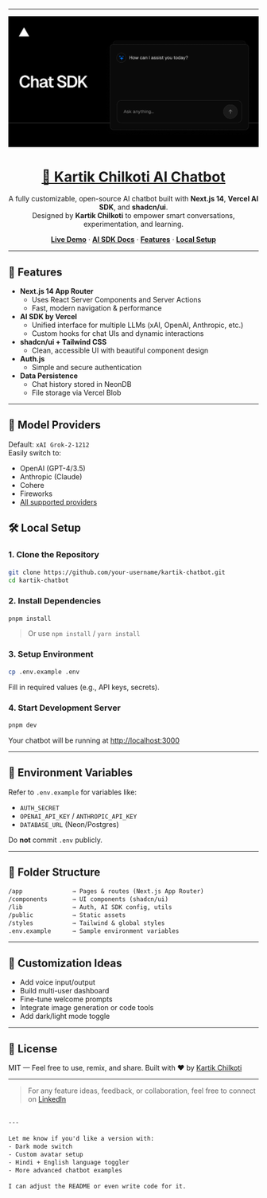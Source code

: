 
---

<a href="https://chat.kartikchil.com/">
  <img alt="Kartik Chilkoti AI Chatbot – Next.js 14 + Vercel AI SDK" src="app/(chat)/opengraph-image.png">
  <h1 align="center">🤖 Kartik Chilkoti AI Chatbot</h1>
</a>

<p align="center">
  A fully customizable, open-source AI chatbot built with <strong>Next.js 14</strong>, <strong>Vercel AI SDK</strong>, and <strong>shadcn/ui</strong>. <br/>
  Designed by <strong>Kartik Chilkoti</strong> to empower smart conversations, experimentation, and learning.
</p>

<p align="center">
  <a href="https://chat.kartikchil.com"><strong>Live Demo</strong></a> ·
  <a href="https://sdk.vercel.ai/docs"><strong>AI SDK Docs</strong></a> ·
  <a href="#features"><strong>Features</strong></a> ·
  <a href="#local-setup"><strong>Local Setup</strong></a>
</p>

---

## 🚀 Features

- **Next.js 14 App Router**
  - Uses React Server Components and Server Actions
  - Fast, modern navigation & performance
- **AI SDK by Vercel**
  - Unified interface for multiple LLMs (xAI, OpenAI, Anthropic, etc.)
  - Custom hooks for chat UIs and dynamic interactions
- **shadcn/ui + Tailwind CSS**
  - Clean, accessible UI with beautiful component design
- **Auth.js**
  - Simple and secure authentication
- **Data Persistence**
  - Chat history stored in NeonDB
  - File storage via Vercel Blob

---

## 🧠 Model Providers

Default: `xAI Grok-2-1212`  
Easily switch to:

- OpenAI (GPT-4/3.5)
- Anthropic (Claude)
- Cohere
- Fireworks
- [All supported providers](https://sdk.vercel.ai/providers/ai-sdk-providers)



## 🛠 Local Setup


### 1. Clone the Repository

```bash
git clone https://github.com/your-username/kartik-chatbot.git
cd kartik-chatbot
````

### 2. Install Dependencies

```bash
pnpm install
```

> Or use `npm install` / `yarn install`

### 3. Setup Environment

```bash
cp .env.example .env
```

Fill in required values (e.g., API keys, secrets).

### 4. Start Development Server

```bash
pnpm dev
```

Your chatbot will be running at [http://localhost:3000](http://localhost:3000)

---

## 🔐 Environment Variables

Refer to `.env.example` for variables like:

* `AUTH_SECRET`
* `OPENAI_API_KEY` / `ANTHROPIC_API_KEY`
* `DATABASE_URL` (Neon/Postgres)

Do **not** commit `.env` publicly.

---

## 🧩 Folder Structure

```
/app              → Pages & routes (Next.js App Router)
/components       → UI components (shadcn/ui)
/lib              → Auth, AI SDK config, utils
/public           → Static assets
/styles           → Tailwind & global styles
.env.example      → Sample environment variables
```

---

## 🧪 Customization Ideas

* Add voice input/output
* Build multi-user dashboard
* Fine-tune welcome prompts
* Integrate image generation or code tools
* Add dark/light mode toggle

---

## 📜 License

MIT — Feel free to use, remix, and share.
Built with ❤️ by [Kartik Chilkoti](https://github.com/chilkotikartik)

---

> For any feature ideas, feedback, or collaboration, feel free to connect on [LinkedIn](https://linkedin.com/in/kartikchilkoti)

```

---

Let me know if you'd like a version with:
- Dark mode switch
- Custom avatar setup
- Hindi + English language toggler
- More advanced chatbot examples

I can adjust the README or even write code for it.
```

